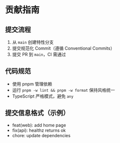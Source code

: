 # 贡献指南

## 提交流程

1. 从 `main` 创建特性分支
2. 提交规范化 Commit（遵循 Conventional Commits）
3. 提交 PR 到 `main`，CI 需通过

## 代码规范

- 使用 pnpm 管理依赖
- 运行 `pnpm -w lint && pnpm -w format` 保持风格统一
- TypeScript 严格模式，避免 `any`

## 提交信息格式（示例）

- feat(web): add home page
- fix(api): healthz returns ok
- chore: update dependencies


